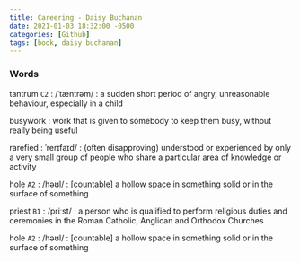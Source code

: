 ```yaml
---
title: Careering - Daisy Buchanan
date: 2021-01-03 18:32:00 -0500
categories: [Github]
tags: [book, daisy buchanan]
---
```



### Words

tantrum `C2`
: /ˈtæntrəm/
: a sudden short period of angry, unreasonable behaviour, especially in a child

busywork
: work that is given to somebody to keep them busy, without really being useful

rarefied 
: ˈrerɪfaɪd/
: (often disapproving) understood or experienced by only a very small group of people who share a particular area of knowledge or activity

hole `A2`
: /həʊl/
: [countable] a hollow space in something solid or in the surface of something

priest `B1`
: /priːst/
: a person who is qualified to perform religious duties and ceremonies in the Roman Catholic, Anglican and Orthodox Churches

hole `A2`
: /həʊl/
: [countable] a hollow space in something solid or in the surface of something


